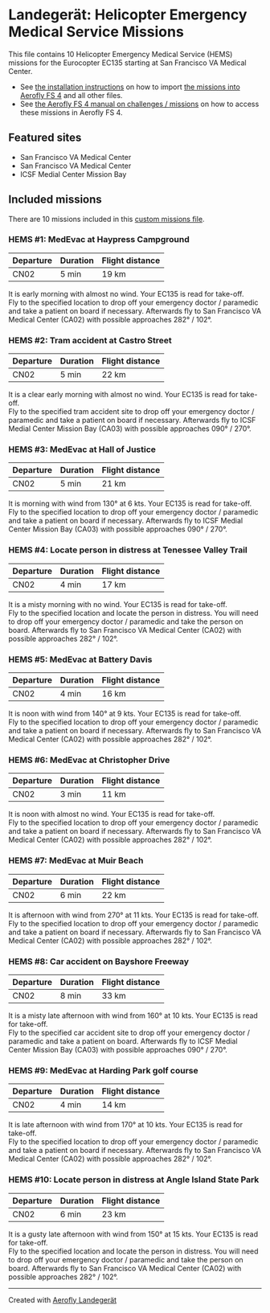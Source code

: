 # Landegerät: Helicopter Emergency Medical Service Missions

This file contains 10 Helicopter Emergency Medical Service (HEMS) missions for the Eurocopter EC135 starting at San Francisco VA Medical Center.

- See [the installation instructions](https://fboes.github.io/aerofly-missions/docs/generic-installation.html) on how to import [the missions into Aerofly FS 4](missions/custom_missions_user.tmc) and all other files.
- See [the Aerofly FS 4 manual on challenges / missions](https://www.aerofly.com/tutorials/missions/) on how to access these missions in Aerofly FS 4.

## Featured sites

- San Francisco VA Medical Center
- San Francisco VA Medical Center
- ICSF Medial Center Mission Bay

## Included missions

There are 10 missions included in this [custom missions file](missions/custom_missions_user.tmc).

### HEMS #1: MedEvac at Haypress Campground

| Departure | Duration | Flight distance |
| --------- | -------- | --------------- |
| CN02      | 5 min    | 19 km           |

It is early morning with almost no wind. Your EC135 is read for take-off.  
Fly to the specified location to drop off your emergency doctor / paramedic and take a patient on board if necessary. Afterwards fly to San Francisco VA Medical Center (CA02) with possible approaches 282° / 102°.

### HEMS #2: Tram accident at Castro Street

| Departure | Duration | Flight distance |
| --------- | -------- | --------------- |
| CN02      | 5 min    | 22 km           |

It is a clear early morning with almost no wind. Your EC135 is read for take-off.  
Fly to the specified tram accident site to drop off your emergency doctor / paramedic and take a patient on board if necessary. Afterwards fly to ICSF Medial Center Mission Bay (CA03) with possible approaches 090° / 270°.

### HEMS #3: MedEvac at Hall of Justice

| Departure | Duration | Flight distance |
| --------- | -------- | --------------- |
| CN02      | 5 min    | 21 km           |

It is morning with wind from 130° at 6 kts. Your EC135 is read for take-off.  
Fly to the specified location to drop off your emergency doctor / paramedic and take a patient on board if necessary. Afterwards fly to ICSF Medial Center Mission Bay (CA03) with possible approaches 090° / 270°.

### HEMS #4: Locate person in distress at Tenessee Valley Trail

| Departure | Duration | Flight distance |
| --------- | -------- | --------------- |
| CN02      | 4 min    | 17 km           |

It is a misty morning with no wind. Your EC135 is read for take-off.  
Fly to the specified location and locate the person in distress. You will need to drop off your emergency doctor / paramedic and take the person on board. Afterwards fly to San Francisco VA Medical Center (CA02) with possible approaches 282° / 102°.

### HEMS #5: MedEvac at Battery Davis

| Departure | Duration | Flight distance |
| --------- | -------- | --------------- |
| CN02      | 4 min    | 16 km           |

It is noon with wind from 140° at 9 kts. Your EC135 is read for take-off.  
Fly to the specified location to drop off your emergency doctor / paramedic and take a patient on board if necessary. Afterwards fly to San Francisco VA Medical Center (CA02) with possible approaches 282° / 102°.

### HEMS #6: MedEvac at Christopher Drive

| Departure | Duration | Flight distance |
| --------- | -------- | --------------- |
| CN02      | 3 min    | 11 km           |

It is noon with almost no wind. Your EC135 is read for take-off.  
Fly to the specified location to drop off your emergency doctor / paramedic and take a patient on board if necessary. Afterwards fly to San Francisco VA Medical Center (CA02) with possible approaches 282° / 102°.

### HEMS #7: MedEvac at Muir Beach

| Departure | Duration | Flight distance |
| --------- | -------- | --------------- |
| CN02      | 6 min    | 22 km           |

It is afternoon with wind from 270° at 11 kts. Your EC135 is read for take-off.  
Fly to the specified location to drop off your emergency doctor / paramedic and take a patient on board if necessary. Afterwards fly to San Francisco VA Medical Center (CA02) with possible approaches 282° / 102°.

### HEMS #8: Car accident on Bayshore Freeway

| Departure | Duration | Flight distance |
| --------- | -------- | --------------- |
| CN02      | 8 min    | 33 km           |

It is a misty late afternoon with wind from 160° at 10 kts. Your EC135 is read for take-off.  
Fly to the specified car accident site to drop off your emergency doctor / paramedic and take a patient on board. Afterwards fly to ICSF Medial Center Mission Bay (CA03) with possible approaches 090° / 270°.

### HEMS #9: MedEvac at Harding Park golf course

| Departure | Duration | Flight distance |
| --------- | -------- | --------------- |
| CN02      | 4 min    | 14 km           |

It is late afternoon with wind from 170° at 10 kts. Your EC135 is read for take-off.  
Fly to the specified location to drop off your emergency doctor / paramedic and take a patient on board if necessary. Afterwards fly to San Francisco VA Medical Center (CA02) with possible approaches 282° / 102°.

### HEMS #10: Locate person in distress at Angle Island State Park

| Departure | Duration | Flight distance |
| --------- | -------- | --------------- |
| CN02      | 6 min    | 23 km           |

It is a gusty late afternoon with wind from 150° at 15 kts. Your EC135 is read for take-off.  
Fly to the specified location and locate the person in distress. You will need to drop off your emergency doctor / paramedic and take the person on board. Afterwards fly to San Francisco VA Medical Center (CA02) with possible approaches 282° / 102°.

---

Created with [Aerofly Landegerät](https://github.com/fboes/aerofly-patterns)
